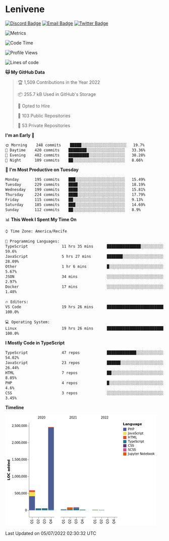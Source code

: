 # Lenivene

[![Discord Badge](https://img.shields.io/badge/-Lenivene%230715-black?style=flat-square&logo=Discord&logoColor=white)](http://discord.com/)
[![Email Badge](https://img.shields.io/badge/-lenivene@msn.com-black?style=flat-square&logo=Gmail&logoColor=white&link=mailto:lenivene@msn.com)](mailto:lenivene@msn.com)
[![Twitter Badge](https://img.shields.io/badge/-@enevinel-black?style=flat-square&logo=twitter&logoColor=white&link=https://twitter.com/enevinel)](https://twitter.com/enevinel)

<!-- https://github-readme-stats.vercel.app/api?username=lenivene&show_icons=true -->

<img src="https://metrics.lecoq.io/lenivene?template=classic&config.timezone=America%2FRecife" alt="Metrics" />

<!--START_SECTION:waka-->
![Code Time](http://img.shields.io/badge/Code%20Time-0%20secs-blue)

![Profile Views](http://img.shields.io/badge/Profile%20Views-2-blue)

![Lines of code](https://img.shields.io/badge/From%20Hello%20World%20I%27ve%20Written-3%20Million%20lines%20of%20code-blue)

**🐱 My GitHub Data** 

> 🏆 1,509 Contributions in the Year 2022
 > 
> 📦 255.7 kB Used in GitHub's Storage 
 > 
> 💼 Opted to Hire
 > 
> 📜 103 Public Repositories 
 > 
> 🔑 53 Private Repositories  
 > 
**I'm an Early 🐤** 

```text
🌞 Morning    248 commits    █████░░░░░░░░░░░░░░░░░░░░   19.7% 
🌆 Daytime    420 commits    ████████░░░░░░░░░░░░░░░░░   33.36% 
🌃 Evening    482 commits    █████████░░░░░░░░░░░░░░░░   38.28% 
🌙 Night      109 commits    ██░░░░░░░░░░░░░░░░░░░░░░░   8.66%

```
📅 **I'm Most Productive on Tuesday** 

```text
Monday       195 commits    ███░░░░░░░░░░░░░░░░░░░░░░   15.49% 
Tuesday      229 commits    ████░░░░░░░░░░░░░░░░░░░░░   18.19% 
Wednesday    199 commits    ████░░░░░░░░░░░░░░░░░░░░░   15.81% 
Thursday     224 commits    ████░░░░░░░░░░░░░░░░░░░░░   17.79% 
Friday       115 commits    ██░░░░░░░░░░░░░░░░░░░░░░░   9.13% 
Saturday     185 commits    ███░░░░░░░░░░░░░░░░░░░░░░   14.69% 
Sunday       112 commits    ██░░░░░░░░░░░░░░░░░░░░░░░   8.9%

```


📊 **This Week I Spent My Time On** 

```text
⌚︎ Time Zone: America/Recife

💬 Programming Languages: 
TypeScript               11 hrs 35 mins      ███████████████░░░░░░░░░░   59.6% 
JavaScript               5 hrs 27 mins       ███████░░░░░░░░░░░░░░░░░░   28.09% 
Other                    1 hr 6 mins         █░░░░░░░░░░░░░░░░░░░░░░░░   5.67% 
JSON                     34 mins             ░░░░░░░░░░░░░░░░░░░░░░░░░   2.97% 
Docker                   17 mins             ░░░░░░░░░░░░░░░░░░░░░░░░░   1.48%

🔥 Editors: 
VS Code                  19 hrs 26 mins      █████████████████████████   100.0%

💻 Operating System: 
Linux                    19 hrs 26 mins      █████████████████████████   100.0%

```

**I Mostly Code in TypeScript** 

```text
TypeScript               47 repos            █████████████░░░░░░░░░░░░   54.02% 
JavaScript               23 repos            ██████░░░░░░░░░░░░░░░░░░░   26.44% 
HTML                     7 repos             ██░░░░░░░░░░░░░░░░░░░░░░░   8.05% 
PHP                      4 repos             █░░░░░░░░░░░░░░░░░░░░░░░░   4.6% 
CSS                      3 repos             ░░░░░░░░░░░░░░░░░░░░░░░░░   3.45%

```


**Timeline**

![Chart not found](https://raw.githubusercontent.com/lenivene/lenivene/master/charts/bar_graph.png) 


 Last Updated on 05/07/2022 02:30:32 UTC
<!--END_SECTION:waka-->